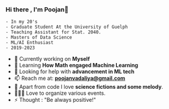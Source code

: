 ### Hi there , I'm Poojan👋

    - In my 20's 
    - Graduate Student At the University of Guelph
    - Teaching Assistant for Stat. 2040.
    - Masters of Data Science
    - ML/AI Enthusiast
    - 2019-2023


- 🔭 Currently working on **Myself**
- 🌱 Learning **How Math engaged Machine Learning**
- 🤔 Looking for help with **advancement in ML tech**
- 📫 Reach me at: **poojanvadaliya@gmail.com** 
- 🚀 Apart from code I love **science fictions and some melody**.
- 🧑‍🤝‍🧑 Love to organize various events.
- ⚡ Thought : "Be always positive!"
